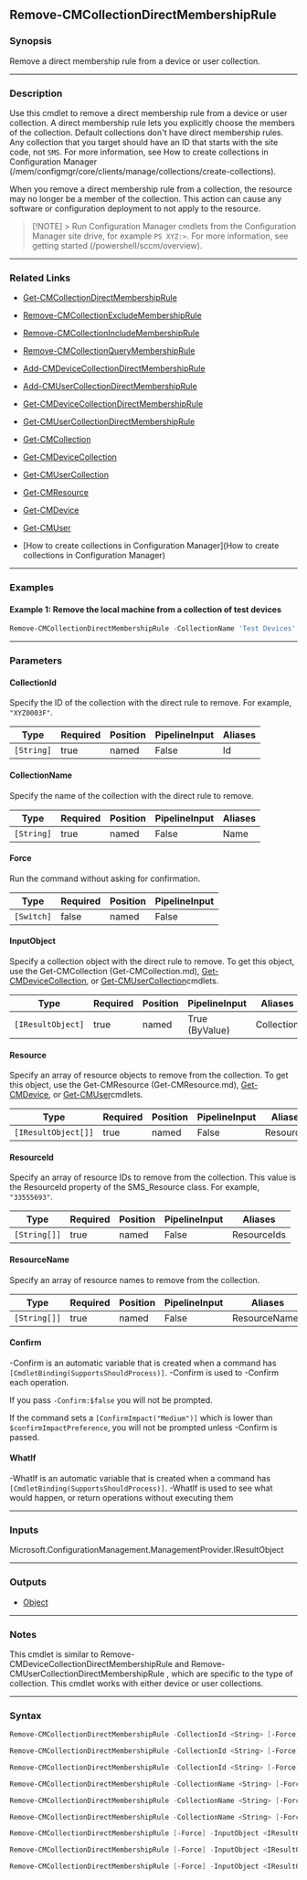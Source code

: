 Remove-CMCollectionDirectMembershipRule
---------------------------------------




### Synopsis
Remove a direct membership rule from a device or user collection.



---


### Description

Use this cmdlet to remove a direct membership rule from a device or user collection. A direct membership rule lets you explicitly choose the members of the collection. Default collections don't have direct membership rules. Any collection that you target should have an ID that starts with the site code, not `SMS`. For more information, see How to create collections in Configuration Manager (/mem/configmgr/core/clients/manage/collections/create-collections).



When you remove a direct membership rule from a collection, the resource may no longer be a member of the collection. This action can cause any software or configuration deployment to not apply to the resource.



> [!NOTE] > Run Configuration Manager cmdlets from the Configuration Manager site drive, for example `PS XYZ:>`. For more information, see getting started (/powershell/sccm/overview).



---


### Related Links
* [Get-CMCollectionDirectMembershipRule](Get-CMCollectionDirectMembershipRule)



* [Remove-CMCollectionExcludeMembershipRule](Remove-CMCollectionExcludeMembershipRule)



* [Remove-CMCollectionIncludeMembershipRule](Remove-CMCollectionIncludeMembershipRule)



* [Remove-CMCollectionQueryMembershipRule](Remove-CMCollectionQueryMembershipRule)



* [Add-CMDeviceCollectionDirectMembershipRule](Add-CMDeviceCollectionDirectMembershipRule)



* [Add-CMUserCollectionDirectMembershipRule](Add-CMUserCollectionDirectMembershipRule)



* [Get-CMDeviceCollectionDirectMembershipRule](Get-CMDeviceCollectionDirectMembershipRule)



* [Get-CMUserCollectionDirectMembershipRule](Get-CMUserCollectionDirectMembershipRule)



* [Get-CMCollection](Get-CMCollection)



* [Get-CMDeviceCollection](Get-CMDeviceCollection)



* [Get-CMUserCollection](Get-CMUserCollection)



* [Get-CMResource](Get-CMResource)



* [Get-CMDevice](Get-CMDevice)



* [Get-CMUser](Get-CMUser)



* [How to create collections in Configuration Manager](How to create collections in Configuration Manager)





---


### Examples
#### Example 1: Remove the local machine from a collection of test devices
```PowerShell
Remove-CMCollectionDirectMembershipRule -CollectionName 'Test Devices' -ResourceName $env:ComputerName -Force
```



---


### Parameters
#### **CollectionId**

Specify the ID of the collection with the direct rule to remove. For example, `"XYZ0003F"`.






|Type      |Required|Position|PipelineInput|Aliases|
|----------|--------|--------|-------------|-------|
|`[String]`|true    |named   |False        |Id     |



#### **CollectionName**

Specify the name of the collection with the direct rule to remove.






|Type      |Required|Position|PipelineInput|Aliases|
|----------|--------|--------|-------------|-------|
|`[String]`|true    |named   |False        |Name   |



#### **Force**

Run the command without asking for confirmation.






|Type      |Required|Position|PipelineInput|
|----------|--------|--------|-------------|
|`[Switch]`|false   |named   |False        |



#### **InputObject**

Specify a collection object with the direct rule to remove. To get this object, use the Get-CMCollection (Get-CMCollection.md), [Get-CMDeviceCollection](Get-CMDeviceCollection.md), or [Get-CMUserCollection](Get-CMUserCollection.md)cmdlets.






|Type             |Required|Position|PipelineInput |Aliases   |
|-----------------|--------|--------|--------------|----------|
|`[IResultObject]`|true    |named   |True (ByValue)|Collection|



#### **Resource**

Specify an array of resource objects to remove from the collection. To get this object, use the Get-CMResource (Get-CMResource.md), [Get-CMDevice](Get-CMDevice.md), or [Get-CMUser](Get-CMUser.md)cmdlets.






|Type               |Required|Position|PipelineInput|Aliases  |
|-------------------|--------|--------|-------------|---------|
|`[IResultObject[]]`|true    |named   |False        |Resources|



#### **ResourceId**

Specify an array of resource IDs to remove from the collection. This value is the ResourceId property of the SMS_Resource class. For example, `"33555693"`.






|Type        |Required|Position|PipelineInput|Aliases    |
|------------|--------|--------|-------------|-----------|
|`[String[]]`|true    |named   |False        |ResourceIds|



#### **ResourceName**

Specify an array of resource names to remove from the collection.






|Type        |Required|Position|PipelineInput|Aliases      |
|------------|--------|--------|-------------|-------------|
|`[String[]]`|true    |named   |False        |ResourceNames|



#### **Confirm**
-Confirm is an automatic variable that is created when a command has ```[CmdletBinding(SupportsShouldProcess)]```.
-Confirm is used to -Confirm each operation.

If you pass ```-Confirm:$false``` you will not be prompted.


If the command sets a ```[ConfirmImpact("Medium")]``` which is lower than ```$confirmImpactPreference```, you will not be prompted unless -Confirm is passed.

#### **WhatIf**
-WhatIf is an automatic variable that is created when a command has ```[CmdletBinding(SupportsShouldProcess)]```.
-WhatIf is used to see what would happen, or return operations without executing them


---


### Inputs
Microsoft.ConfigurationManagement.ManagementProvider.IResultObject





---


### Outputs
* [Object](https://learn.microsoft.com/en-us/dotnet/api/System.Object)






---


### Notes
This cmdlet is similar to Remove-CMDeviceCollectionDirectMembershipRule and Remove-CMUserCollectionDirectMembershipRule , which are specific to the type of collection. This cmdlet works with either device or user collections.



---


### Syntax
```PowerShell
Remove-CMCollectionDirectMembershipRule -CollectionId <String> [-Force] -Resource <IResultObject[]> [-Confirm] [-WhatIf] [<CommonParameters>]
```
```PowerShell
Remove-CMCollectionDirectMembershipRule -CollectionId <String> [-Force] -ResourceId <String[]> [-Confirm] [-WhatIf] [<CommonParameters>]
```
```PowerShell
Remove-CMCollectionDirectMembershipRule -CollectionId <String> [-Force] -ResourceName <String[]> [-Confirm] [-WhatIf] [<CommonParameters>]
```
```PowerShell
Remove-CMCollectionDirectMembershipRule -CollectionName <String> [-Force] -ResourceName <String[]> [-Confirm] [-WhatIf] [<CommonParameters>]
```
```PowerShell
Remove-CMCollectionDirectMembershipRule -CollectionName <String> [-Force] -Resource <IResultObject[]> [-Confirm] [-WhatIf] [<CommonParameters>]
```
```PowerShell
Remove-CMCollectionDirectMembershipRule -CollectionName <String> [-Force] -ResourceId <String[]> [-Confirm] [-WhatIf] [<CommonParameters>]
```
```PowerShell
Remove-CMCollectionDirectMembershipRule [-Force] -InputObject <IResultObject> -Resource <IResultObject[]> [-Confirm] [-WhatIf] [<CommonParameters>]
```
```PowerShell
Remove-CMCollectionDirectMembershipRule [-Force] -InputObject <IResultObject> -ResourceId <String[]> [-Confirm] [-WhatIf] [<CommonParameters>]
```
```PowerShell
Remove-CMCollectionDirectMembershipRule [-Force] -InputObject <IResultObject> -ResourceName <String[]> [-Confirm] [-WhatIf] [<CommonParameters>]
```
